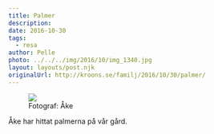 ```yaml
---
title: Palmer
description: 
date: 2016-10-30
tags:
  - resa
author: Pelle
photo: ../../../img/2016/10/img_1340.jpg
layout: layouts/post.njk
originalUrl: http://kroons.se/familj/2016/10/30/palmer/
---
```

<figure>
  <img class="alignnone size-medium wp-image-43" src="../../../img/2016/10/img_1340.jpg">
  <figcaption>Fotograf: Åke</figcaption>
</figure>
Åke har hittat palmerna på vår gård.

